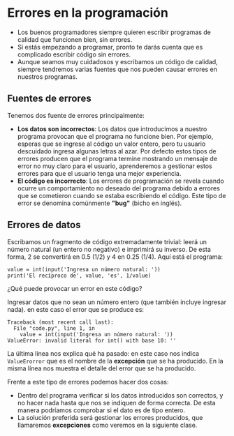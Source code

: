 # Errores en la programación

* Los buenos programadores siempre quieren escribir programas de calidad que funcionen bien, sin errores.
* Si estás empezando a programar, pronto te darás cuenta que es complicado escribir código sin errores.
* Aunque seamos muy cuidadosos y escribamos un código de calidad, siempre tendremos varias fuentes que nos pueden causar errores en nuestros programas.

## Fuentes de errores

Tenemos dos fuente de errores principalmente:

* **Los datos son incorrectos**: Los datos que introducimos a nuestro programa provocan que el programa no funcione bien. Por ejemplo, esperas que se ingrese al código un valor entero, pero tu usuario descuidado ingresa algunas letras al azar.
Por defecto estos tipos de errores producen que el programa termine mostrando un mensaje de error no muy claro para el usuario, aprenderemos a gestionar estos errores para que el usuario tenga una mejor experiencia.
* **El código es incorrecto**: Los errores de programación se revela cuando ocurre un comportamiento no deseado del programa debido a errores que se cometieron cuando se estaba escribiendo el código. Este tipo de error se denomina comúnmente **"bug"** (bicho en inglés).

## Errores de datos

Escribamos un fragmento de código extremadamente trivial: leerá un número natural (un entero no negativo) e imprimirá su inverso. De esta forma, 2 se convertirá en 0.5 (1/2) y 4 en 0.25 (1/4). Aquí está el programa:

```
value = int(input('Ingresa un número natural: '))
print('El recíproco de', value, 'es', 1/value)
```

¿Qué puede provocar un error en este código?

Ingresar datos que no sean un número entero (que también incluye ingresar nada). en este caso el error que se produce es:
```
Traceback (most recent call last):
  File "code.py", line 1, in 
    value = int(input('Ingresa un número natural: '))
ValueError: invalid literal for int() with base 10: ''
```

La última línea nos explica qué ha pasado: en este caso nos indica `ValueErorror` que es el nombre de la **excepción** que se ha producido. En la misma línea nos muestra el detalle del error que se ha producido.

Frente a este tipo de errores podemos hacer dos cosas:

* Dentro del programa verificar si los datos introducidos son correctos, y no hacer nada hasta que nos se indiquen de forma correcta. De esta manera podríamos comprobar si el dato es de tipo entero. 
* La solución preferida será gestionar los errores producidos, que llamaremos **excepciones** como veremos en la siguiente clase.


